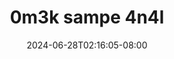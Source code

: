 --- 
title: "0m3k sampe 4n4l"
description: "video   0m3k sampe 4n4l tiktok full vidio new"
date: 2024-06-28T02:16:05-08:00
file_code: "0izzb3oz8dt8"
draft: false
cover: "1tvkst88twqr4lxz.jpg"
tags: ["sampe", "bokep-indo", "bokep-viral", "bokep-ig"]
length: 358
fld_id: "1483139"
foldername: "Anal indo"
categories: ["Anal indo"]
views: 0
---